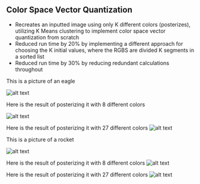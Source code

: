 ## Color Space Vector Quantization

- Recreates an inputted image using only K different colors (posterizes), utilizing K Means clustering to implement color space vector quantization from scratch
- Reduced run time by 20% by implementing a different approach for choosing the K initial values, where the RGBS are divided K segments in a sorted list
- Reduced run time by 30% by reducing redundant calculations throughout


This is a picture of an eagle

![alt text](https://raw.githubusercontent.com/kevxemail/color_space_vector_quantization/main/eagle.png)

Here is the result of posterizing it with 8 different colors

![alt text](https://raw.githubusercontent.com/kevxemail/color_space_vector_quantization/main/eagle-8-means.png)


Here is the result of posterizing it with 27 different colors
![alt text](https://raw.githubusercontent.com/kevxemail/color_space_vector_quantization/main/eagle-27-means.png)


This is a picture of a rocket

![alt text](https://raw.githubusercontent.com/kevxemail/color_space_vector_quantization/main/rocket.png)


Here is the result of posterizing it with 8 different colors
![alt text](https://raw.githubusercontent.com/kevxemail/color_space_vector_quantization/main/rocket-8-means.png)


Here is the result of posterizing it with 27 different colors
![alt text](https://raw.githubusercontent.com/kevxemail/color_space_vector_quantization/main/rocket-27-means.png)
